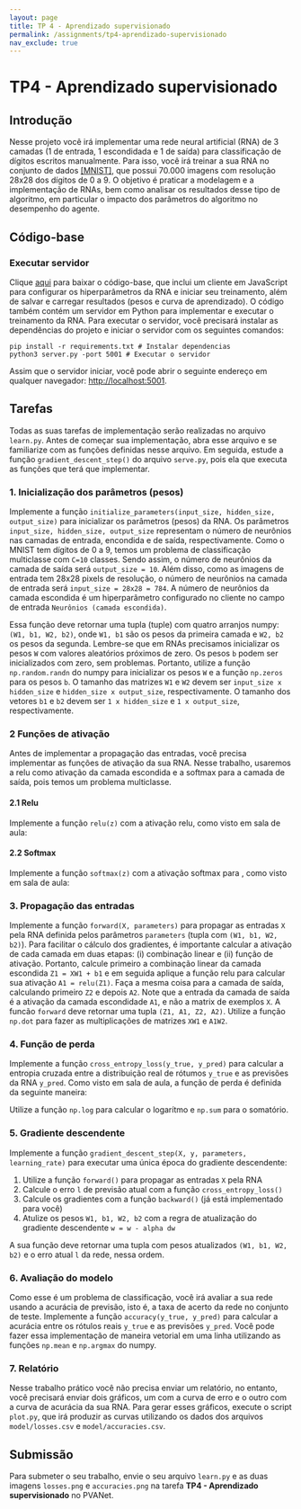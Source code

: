 ```yaml
---
layout: page
title: TP 4 - Aprendizado supervisionado
permalink: /assignments/tp4-aprendizado-supervisionado
nav_exclude: true
---
```


# TP4 - Aprendizado supervisionado

## Introdução

Nesse projeto você irá implementar uma rede neural artificial (RNA) de 3 camadas (1 de entrada, 1 escondidada e 1 de saída) para classificação de dígitos escritos manualmente. Para isso, você irá treinar a sua RNA no conjunto de dados [[MNIST]](http://yann.lecun.com/exdb/mnist/), que possui 70.000 imagens com resolução 28x28 dos dígitos de 0 a 9. O objetivo é praticar a modelagem e a implementação de RNAs, bem como analisar os resultados desse tipo de algoritmo, em particular o impacto dos parâmetros do algoritmo no desempenho do agente.

## Código-base

### Executar servidor

Clique [aqui](/assets/code/tp4-aprendizado-supervisionado.zip) para baixar o código-base, que inclui um cliente em JavaScript para configurar os hiperparâmetros da RNA e iniciar seu treinamento, além de salvar e carregar resultados (pesos e curva de aprendizado). O código também contém um servidor em Python para implementar e executar o treinamento da RNA. Para executar o servidor, você precisará instalar as dependências do projeto e iniciar o servidor com os seguintes comandos:

```
pip install -r requirements.txt # Instalar dependencias
python3 server.py -port 5001 # Executar o servidor
```

Assim que o servidor iniciar, você pode abrir o seguinte endereço em qualquer navegador: [http://localhost:5001](http://localhost:5001).

## Tarefas

Todas as suas tarefas de implementação serão realizadas no arquivo `learn.py`. Antes de começar sua implementação, abra esse arquivo e se familiarize com as funções definidas nesse arquivo. Em seguida, estude a função `gradient_descent_step()` do arquivo `serve.py`, pois ela que executa as funções que terá que implementar.

### 1. Inicialização dos parâmetros (pesos)

Implemente a função `initialize_parameters(input_size, hidden_size, output_size)` para inicializar os parâmetros (pesos) da RNA. Os parâmetros `input_size, hidden_size, output_size` representam o número de neurônios nas camadas de entrada, encondida e de saída, respectivamente. Como o MNIST tem dígitos de 0 a 9, temos um problema de classificação multiclasse com `C=10` classes. Sendo assim, o número de neurônios da camada de saída será `output_size = 10`. Além disso, como as imagens de entrada tem 28x28 pixels de resolução, o número de neurônios na camada de entrada será `input_size = 28x28 = 784`.
A número de neurônios da camada escondida é um hiperparâmetro configurado no cliente no campo de entrada `Neurônios (camada escondida)`.

Essa função deve retornar uma tupla (tuple) com quatro arranjos numpy: `(W1, b1, W2, b2)`, onde `W1, b1` são os pesos da primeira camada e `W2, b2` os pesos da segunda. Lembre-se que em RNAs precisamos inicializar os pesos `W` com valores aleatórios próximos de zero. Os pesos `b` podem ser inicializados com zero, sem problemas. Portanto, utilize a função `np.random.randn` do numpy para inicializar os pesos `W` e a função `np.zeros` para os pesos `b`. O tamanho das matrizes `W1` e `W2` devem ser `input_size x hidden_size` e `hidden_size x output_size`, respectivamente. O tamanho dos vetores `b1` e `b2` devem ser `1 x hidden_size` e `1 x output_size`, respectivamente.

### 2 Funções de ativação

Antes de implementar a propagação das entradas, você precisa implementar as funções de ativação da sua RNA. Nesse trabalho, usaremos a relu como ativação da camada escondida e a softmax para a camada de saída, pois temos um problema multiclasse. 

#### 2.1 Relu

Implemente a função `relu(z)` com a ativação relu, como visto em sala de aula:

#### 2.2 Softmax

Implemente a função `softmax(z)` com a ativação softmax para , como visto em sala de aula:

### 3. Propagação das entradas

Implemente a função `forward(X, parameters)` para propagar as entradas `X` pela RNA definida pelos parâmetros `parameters` (tupla com `(W1, b1, W2, b2)`). Para facilitar o cálculo dos gradientes, é importante calcular a ativação de cada camada em duas etapas: (i) combinação linear e (ii) função de ativação. Portanto, calcule primeiro a combinação linear da camada escondida `Z1 = XW1 + b1` e em seguida aplique a função relu para calcular sua ativação `A1 = relu(Z1)`. Faça a mesma coisa para a camada de saída, calculando primeiro `Z2` e depois `A2`. Note que a entrada da camada de saída é a ativação da camada escondidade `A1`, e não a matrix de exemplos `X`. A funcão `forward` deve retornar uma tupla `(Z1, A1, Z2, A2)`. Utilize a função `np.dot` para fazer as multiplicações de matrizes `XW1` e `A1W2`.

### 4. Função de perda

Implemente a função `cross_entropy_loss(y_true, y_pred)` para calcular a entropia cruzada entre a distribuição real de rótumos `y_true` e as previsões da RNA `y_pred`. Como visto em sala de aula, a função de perda é definida da seguinte maneira:

Utilize a função `np.log` para calcular o logarítmo e `np.sum` para o somatório.

### 5. Gradiente descendente

Implemente a função `gradient_descent_step(X, y, parameters, learning_rate)` para executar uma única época do gradiente descendente:

1. Utilize a função `forward()` para propagar as entradas `X` pela RNA
2. Calcule o erro `l` de previsão atual com a função `cross_entropy_loss()`
3. Calcule os gradientes com a função `backward()` (já está implementado para você)
4. Atulize os pesos `W1, b1, W2, b2` com a regra de atualização do gradiente descendente `w = w - alpha dw`

A sua função deve retornar uma tupla com pesos atualizados `(W1, b1, W2, b2)` e o erro atual `l` da rede, nessa ordem. 

### 6. Avaliação do modelo

Como esse é um problema de classificação, você irá avaliar a sua rede usando a acurácia de previsão, isto é, a taxa de acerto da rede no conjunto de teste. Implemente a função `accuracy(y_true, y_pred)` para calcular a acurácia entre os rótulos reais `y_true` e as previsões `y_pred`. Você pode fazer essa implementação de maneira vetorial em uma linha utilizando as funções `np.mean` e `np.argmax` do numpy.

### 7. Relatório

Nesse trabalho prático você não precisa enviar um relatório, no entanto, você precisará enviar dois gráficos, um com a curva de erro e o outro com a curva de acurácia da sua RNA. Para gerar esses gráficos, execute o script `plot.py`, que irá produzir as curvas utilizando os dados dos arquivos `model/losses.csv` e `model/accuracies.csv`.

## Submissão

Para submeter o seu trabalho, envie o seu arquivo `learn.py` e as duas imagens `losses.png` e `accuracies.png` na tarefa **TP4 - Aprendizado supervisionado** no PVANet.
